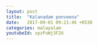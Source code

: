 ```yaml
---
layout: post
title:  "Kalanadam ponveena"
date:   2017-09-01 09:21:46 +0530
categories: malayalam
youtubeId: xpzPuWj3F2U
---
```

